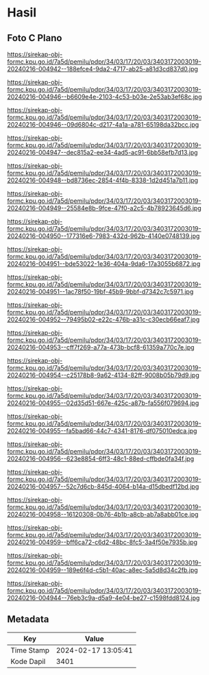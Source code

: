 # Hasil

## Foto C Plano

https://sirekap-obj-formc.kpu.go.id/7a5d/pemilu/pdpr/34/03/17/20/03/3403172003019-20240216-004942--188efce4-9da2-4717-ab25-a81d3cd837d0.jpg

https://sirekap-obj-formc.kpu.go.id/7a5d/pemilu/pdpr/34/03/17/20/03/3403172003019-20240216-004946--b6609e4e-2103-4c53-b03e-2e53ab3ef68c.jpg

https://sirekap-obj-formc.kpu.go.id/7a5d/pemilu/pdpr/34/03/17/20/03/3403172003019-20240216-004946--09d6804c-d217-4a1a-a781-65198da32bcc.jpg

https://sirekap-obj-formc.kpu.go.id/7a5d/pemilu/pdpr/34/03/17/20/03/3403172003019-20240216-004947--dec815a2-ee34-4ad5-ac91-6bb58efb7d13.jpg

https://sirekap-obj-formc.kpu.go.id/7a5d/pemilu/pdpr/34/03/17/20/03/3403172003019-20240216-004948--bd8736ec-2854-4f4b-8338-1d2d451a7b11.jpg

https://sirekap-obj-formc.kpu.go.id/7a5d/pemilu/pdpr/34/03/17/20/03/3403172003019-20240216-004949--25584e8b-9fce-47f0-a2c5-4b78923645d6.jpg

https://sirekap-obj-formc.kpu.go.id/7a5d/pemilu/pdpr/34/03/17/20/03/3403172003019-20240216-004950--177316e6-7983-432d-962b-4140e0748139.jpg

https://sirekap-obj-formc.kpu.go.id/7a5d/pemilu/pdpr/34/03/17/20/03/3403172003019-20240216-004951--bde53022-1e36-404a-9da6-17a3055b6872.jpg

https://sirekap-obj-formc.kpu.go.id/7a5d/pemilu/pdpr/34/03/17/20/03/3403172003019-20240216-004951--1ac78f50-19bf-45b9-9bbf-d7342c7c5971.jpg

https://sirekap-obj-formc.kpu.go.id/7a5d/pemilu/pdpr/34/03/17/20/03/3403172003019-20240216-004952--79495b02-e22c-476b-a31c-c30ecb66eaf7.jpg

https://sirekap-obj-formc.kpu.go.id/7a5d/pemilu/pdpr/34/03/17/20/03/3403172003019-20240216-004953--cff7f269-a77a-473b-bcf8-61359a770c7e.jpg

https://sirekap-obj-formc.kpu.go.id/7a5d/pemilu/pdpr/34/03/17/20/03/3403172003019-20240216-004954--c25178b8-9a62-4134-82ff-9008b05b79d9.jpg

https://sirekap-obj-formc.kpu.go.id/7a5d/pemilu/pdpr/34/03/17/20/03/3403172003019-20240216-004955--02d35d51-667e-425c-a87b-fa556f079694.jpg

https://sirekap-obj-formc.kpu.go.id/7a5d/pemilu/pdpr/34/03/17/20/03/3403172003019-20240216-004955--fa5bad66-44c7-4341-8176-df075010edca.jpg

https://sirekap-obj-formc.kpu.go.id/7a5d/pemilu/pdpr/34/03/17/20/03/3403172003019-20240216-004956--623e8854-6ff3-48c1-88ed-cffbde0fa34f.jpg

https://sirekap-obj-formc.kpu.go.id/7a5d/pemilu/pdpr/34/03/17/20/03/3403172003019-20240216-004957--52c7d6cb-845d-4064-b14a-d15dbedf12bd.jpg

https://sirekap-obj-formc.kpu.go.id/7a5d/pemilu/pdpr/34/03/17/20/03/3403172003019-20240216-004958--16120308-0b76-4b1b-a8cb-ab7a8abb01ce.jpg

https://sirekap-obj-formc.kpu.go.id/7a5d/pemilu/pdpr/34/03/17/20/03/3403172003019-20240216-004959--bff6ca72-c6d2-48bc-8fc5-3a4f50e7935b.jpg

https://sirekap-obj-formc.kpu.go.id/7a5d/pemilu/pdpr/34/03/17/20/03/3403172003019-20240216-004959--189e6f4d-c5b1-40ac-a8ec-5a5d8d34c2fb.jpg

https://sirekap-obj-formc.kpu.go.id/7a5d/pemilu/pdpr/34/03/17/20/03/3403172003019-20240216-004944--76eb3c9a-d5a9-4e04-be27-c1598fdd8124.jpg


## Metadata

| Key        | Value               |
| ---------- | ------------------- |
| Time Stamp | 2024-02-17 13:05:41 |
| Kode Dapil | 3401                |



